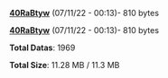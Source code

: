 [**40RaBtyw**](/data/40RaBtyw.txt) (07/11/22 - 00:13)- 810 bytes

[**40RaBtyw**](/data/40RaBtyw.txt) (07/11/22 - 00:13)- 810 bytes

**Total Datas**: 1969

**Total Size**: 11.28 MB / 11.3 MB